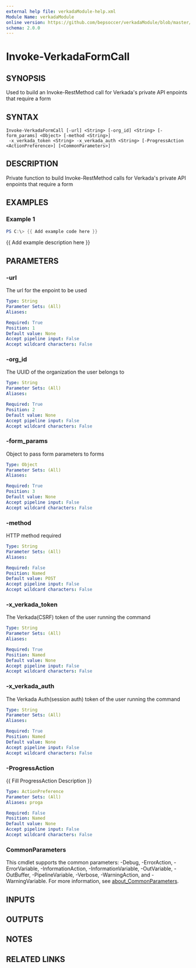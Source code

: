 ```yaml
---
external help file: verkadaModule-help.xml
Module Name: verkadaModule
online version: https://github.com/bepsoccer/verkadaModule/blob/master/docs/function-documentation/Get-VerkadaLicensePlatesOfInterest.md
schema: 2.0.0
---
```


# Invoke-VerkadaFormCall

## SYNOPSIS
Used to build an Invoke-RestMethod call for Verkada's private API enpoints that require a form

## SYNTAX

```
Invoke-VerkadaFormCall [-url] <String> [-org_id] <String> [-form_params] <Object> [-method <String>]
 -x_verkada_token <String> -x_verkada_auth <String> [-ProgressAction <ActionPreference>] [<CommonParameters>]
```

## DESCRIPTION
Private function to build Invoke-RestMethod calls for Verkada's private API enpoints that require a form

## EXAMPLES

### Example 1
```powershell
PS C:\> {{ Add example code here }}
```

{{ Add example description here }}

## PARAMETERS

### -url
The url for the enpoint to be used

```yaml
Type: String
Parameter Sets: (All)
Aliases:

Required: True
Position: 1
Default value: None
Accept pipeline input: False
Accept wildcard characters: False
```

### -org_id
The UUID of the organization the user belongs to

```yaml
Type: String
Parameter Sets: (All)
Aliases:

Required: True
Position: 2
Default value: None
Accept pipeline input: False
Accept wildcard characters: False
```

### -form_params
Object to pass form parameters to forms

```yaml
Type: Object
Parameter Sets: (All)
Aliases:

Required: True
Position: 3
Default value: None
Accept pipeline input: False
Accept wildcard characters: False
```

### -method
HTTP method required

```yaml
Type: String
Parameter Sets: (All)
Aliases:

Required: False
Position: Named
Default value: POST
Accept pipeline input: False
Accept wildcard characters: False
```

### -x_verkada_token
The Verkada(CSRF) token of the user running the command

```yaml
Type: String
Parameter Sets: (All)
Aliases:

Required: True
Position: Named
Default value: None
Accept pipeline input: False
Accept wildcard characters: False
```

### -x_verkada_auth
The Verkada Auth(session auth) token of the user running the command

```yaml
Type: String
Parameter Sets: (All)
Aliases:

Required: True
Position: Named
Default value: None
Accept pipeline input: False
Accept wildcard characters: False
```

### -ProgressAction
{{ Fill ProgressAction Description }}

```yaml
Type: ActionPreference
Parameter Sets: (All)
Aliases: proga

Required: False
Position: Named
Default value: None
Accept pipeline input: False
Accept wildcard characters: False
```

### CommonParameters
This cmdlet supports the common parameters: -Debug, -ErrorAction, -ErrorVariable, -InformationAction, -InformationVariable, -OutVariable, -OutBuffer, -PipelineVariable, -Verbose, -WarningAction, and -WarningVariable. For more information, see [about_CommonParameters](http://go.microsoft.com/fwlink/?LinkID=113216).

## INPUTS

## OUTPUTS

## NOTES

## RELATED LINKS
